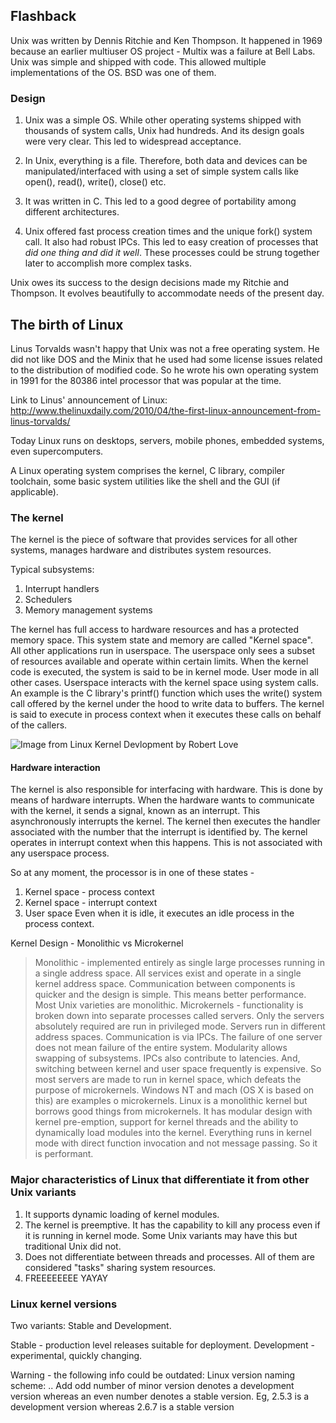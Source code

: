 ## Flashback

Unix was written by Dennis Ritchie and Ken Thompson. It happened in 1969 because an earlier multiuser OS project - Multix was a
failure at Bell Labs. Unix was simple and shipped with code. This allowed multiple implementations of the OS.
BSD was one of them.

### Design
1. Unix was a simple OS. While other operating systems shipped with thousands of system calls, Unix had hundreds. And its
design goals were very clear. This led to widespread acceptance.

2. In Unix, everything is a file. Therefore, both data and devices can be manipulated/interfaced with using a set of simple system
calls like open(), read(), write(), close() etc.

3. It was written in C. This led to a good degree of portability among different architectures.

4. Unix offered fast process creation times and the unique fork() system call. It also had robust IPCs. This led to easy creation
of processes that *did one thing and did it well*. These processes could be strung together later to accomplish more complex tasks.

Unix owes its success to the design decisions made my Ritchie and Thompson. It evolves beautifully to accommodate needs of the
present day.

## The birth of Linux
Linus Torvalds wasn't happy that Unix was not a free operating system. He did not like DOS and the Minix that he used had some
license issues related to the distribution of modified code. So he wrote his own operating system in 1991 for the 80386 intel
processor that was popular at the time.

Link to Linus' announcement of Linux: http://www.thelinuxdaily.com/2010/04/the-first-linux-announcement-from-linus-torvalds/

Today Linux runs on desktops, servers, mobile phones, embedded systems, even supercomputers.

A Linux operating system comprises the kernel, C library, compiler toolchain, some basic system utilities like the shell
and the GUI (if applicable).

### The kernel

The kernel is the piece of software that provides services for all other systems, manages hardware and distributes system resources.

Typical subsystems:
1. Interrupt handlers
2. Schedulers
3. Memory management systems

The kernel has full access to hardware resources and has a protected memory space. This system state and memory are called "Kernel space".
All other applications run in userspace. The userspace only sees a subset of resources available and operate within certain limits.
When the kernel code is executed, the system is said to be in kernel mode. User mode in all other cases. Userspace interacts
with the kernel space using system calls. An example is the C library's printf() function which uses the write() system call offered
by the kernel under the hood to write data to buffers. The kernel is said to execute in process context when it executes these calls on
behalf of the callers.

![Image from Linux Kernel Devlopment by Robert Love](https://notes.shichao.io/lkd/figure_1.1.png)

#### Hardware interaction

The kernel is also responsible for interfacing with hardware. This is done by means of hardware interrupts. When the hardware
wants to communicate with the kernel, it sends a signal, known as an interrupt. This asynchronously interrupts the kernel. The kernel
then executes the handler associated with the number that the interrupt is identified by. The kernel operates in interrupt context
when this happens. This is not associated with any userspace process.

So at any moment, the processor is in one of these states -

1. Kernel space - process context
2. Kernel space - interrupt context
3. User space
Even when it is idle, it executes an idle process in the process context.

Kernel Design -  Monolithic vs Microkernel
> Monolithic - implemented entirely as single large processes running in a single address space. All services exist
> and operate in a single kernel address space. Communication between components is quicker and the design is simple. This
> means better performance. Most Unix varieties are monolithic.
> Microkernels - functionality is broken down into separate processes called servers. Only the servers absolutely required are
> run in privileged mode. Servers run in different address spaces.
> Communication is via IPCs. The failure of one server does not mean failure of the entire system.
> Modularity allows swapping of subsystems. IPCs also contribute to latencies. And, switching between kernel and user space
> frequently is expensive. So most servers are made to run in kernel space, which defeats the purpose of microkernels. Windows
> NT and mach (OS X is based on this) are examples o microkernels.
> Linux is a monolithic kernel but borrows good things from microkernels. It has modular design with kernel pre-emption, support
> for kernel threads and the ability to dynamically load modules into the kernel. Everything runs in kernel mode with direct
> function invocation and not message passing. So it is performant.

### Major characteristics of Linux that differentiate it from other Unix variants
1. It supports dynamic loading of kernel modules.
2. The kernel is preemptive. It has the capability to kill any process even if it is running in kernel mode. Some Unix variants
    may have this but traditional Unix did not.
3. Does not differentiate between threads and processes. All of them are considered "tasks" sharing system resources.
4. FREEEEEEEE YAYAY

### Linux kernel versions

Two variants:
Stable and Development.

Stable - production level releases suitable for deployment.
Development - experimental, quickly changing.

Warning - the following info could be outdated:
Linux version naming scheme:
<major version>.<minor version>.<revision>
Add odd number of minor version denotes a development version whereas an even number denotes a stable version.
Eg, 2.5.3 is a development version whereas 2.6.7 is a stable version

